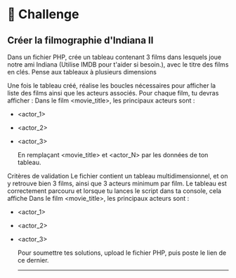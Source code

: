 # 💪 Challenge

## Créer la filmographie d'Indiana II

Dans un fichier PHP, crée un tableau contenant 3 films dans lesquels joue notre ami Indiana (Utilise IMDB pour t'aider si besoin.), avec le titre des films en clés.
Pense aux tableaux à plusieurs dimensions

Une fois le tableau créé, réalise les boucles nécessaires pour afficher la liste des films ainsi que les acteurs associés.
Pour chaque film, tu devras afficher :
Dans le film <movie_title>, les principaux acteurs sont :

- <actor_1>
- <actor_2>
- <actor_3>

  En remplaçant <movie_title> et <actor_N> par les données de ton tableau.

Critères de validation
Le fichier contient un tableau multidimensionnel, et on y retrouve bien 3 films, ainsi que 3 acteurs minimum par film.
Le tableau est correctement parcouru et lorsque tu lances le script dans ta console, cela affiche
Dans le film <movie_title>, les principaux acteurs sont :

- <actor_1>
- <actor_2>
- <actor_3>

  Pour soumettre tes solutions, upload le fichier PHP, puis poste le lien de ce dernier.

  ***
